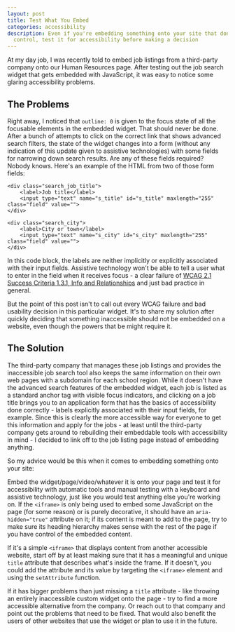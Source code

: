 ```yaml
---
layout: post
title: Test What You Embed
categories: accessibility
description: Even if you're embedding something onto your site that don't
  control, test it for accessibility before making a decision
---
```

At my day job, I was recently told to embed job listings from a third-party company onto our Human Resources page. After testing out the job search widget that gets embedded with JavaScript, it was easy to notice some glaring accessibility problems. 

## The Problems

Right away, I noticed that `outline: 0` is given to the focus state of all the focusable elements in the embedded widget. That should never be done. After a bunch of attempts to click on the correct link that shows advanced search filters, the state of the widget changes into a form (without any indication of this update given to assistive technologies) with some fields for narrowing down search results. Are any of these fields required? Nobody knows. Here's an example of the HTML from two of those form fields:

```
<div class="search_job_title">
	<label>Job title</label>
	<input type="text" name="s_title" id="s_title" maxlength="255" class="field" value="">					
</div>

<div class="search_city">
	<label>City or town</label>
	<input type="text" name="s_city" id="s_city" maxlength="255" class="field" value="">					
</div>
```

In this code block, the labels are neither implicitly or explicitly associated with their input fields. Assistive technology won't be able to tell a user what to enter in the field when it receives focus - a clear failure of [WCAG 2.1 Success Criteria 1.3.1, Info and Relationships](https://www.w3.org/WAI/WCAG21/Understanding/info-and-relationships.html) and just bad practice in general.

But the point of this post isn't to call out every WCAG failure and bad usability decision in this particular widget. It's to share my solution after quickly deciding that something inaccessible should not be embedded on a website, even though the powers that be might require it.

## The Solution

The third-party company that manages these job listings and provides the inaccessible job search tool also keeps the same information on their own web pages with a subdomain for each school region. While it doesn't have the advanced search features of the embedded widget, each job is listed as a standard anchor tag with visible focus indicators, and clicking on a job title brings you to an application form that has the basics of accessibility done correctly - labels explicitly associated with their input fields, for example. Since this is clearly the more accessible way for everyone to get this information and apply for the jobs - at least until the third-party company gets around to rebuilding their embeddable tools with accessibility in mind - I decided to link off to the job listing page instead of embedding anything.

So my advice would be this when it comes to embedding something onto your site:

Embed the widget/page/video/whatever it is onto your page and test it for accessibility with automatic tools and manual testing with a keyboard and assistive technology, just like you would test anything else you're working on. If the `<iframe>` is only being used to embed some JavaScript on the page (for some reason) or is purely decorative, it should have an `aria-hidden="true"` attribute on it; if its content is meant to add to the page, try to make sure its heading hierarchy makes sense with the rest of the page if you have control of the embedded content.

If it's a simple `<iframe>` that displays content from another accessible website, start off by at least making sure that it has a meaningful and unique `title` attribute that describes what's inside the frame. If it doesn't, you could add the attribute and its value by targeting the `<iframe>` element and using the `setAttribute` function.

If it has bigger problems than just missing a `title` attribute - like throwing an entirely inaccessible custom widget onto the page - try to find a more accessible alternative from the company. Or reach out to that company and point out the problems that need to be fixed. That would also benefit the users of other websites that use the widget or plan to use it in the future.